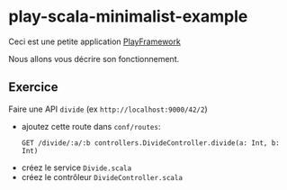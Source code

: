 # play-scala-minimalist-example

Ceci est une petite application [PlayFramework](https://www.playframework.com/)

Nous allons vous décrire son fonctionnement.

## Exercice

Faire une API `divide` (ex `http://localhost:9000/42/2`)

- ajoutez cette route dans `conf/routes`:
  ```
  GET /divide/:a/:b controllers.DivideController.divide(a: Int, b: Int)
  ```
- créez le service `Divide.scala`
- créez le contrôleur `DivideController.scala`
